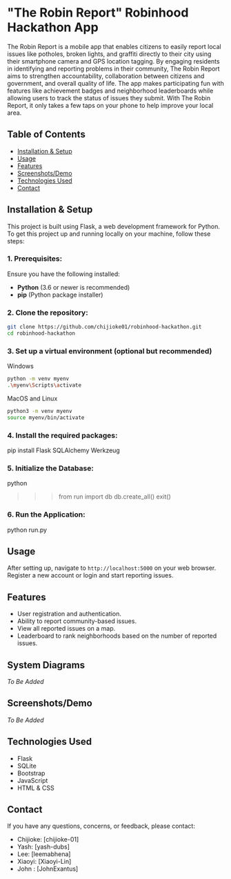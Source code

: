 # "The Robin Report" Robinhood Hackathon App
The Robin Report is a mobile app that enables citizens to easily report local issues like potholes, broken lights, and graffiti directly to their city using their smartphone camera and GPS location tagging. 
By engaging residents in identifying and reporting problems in their community, The Robin Report aims to strengthen accountability, collaboration between citizens and government, and overall quality of life. 
The app makes participating fun with features like achievement badges and neighborhood leaderboards while allowing users to track the status of issues they submit. 
With The Robin Report, it only takes a few taps on your phone to help improve your local area.

## Table of Contents
- [Installation & Setup](#installation--setup)
- [Usage](#usage)
- [Features](#features)
- [Screenshots/Demo](#screenshotsdemo)
- [Technologies Used](#technologies-used)
- [Contact](#contact)

## Installation & Setup

This project is built using Flask, a web development framework for Python. To get this project up and running locally on your machine, follow these steps:

### 1. Prerequisites:

Ensure you have the following installed:
- **Python** (3.6 or newer is recommended)
- **pip** (Python package installer)

### 2. Clone the repository:

```bash
git clone https://github.com/chijioke01/robinhood-hackathon.git
cd robinhood-hackathon
```

### 3.  Set up a virtual environment (optional but recommended)

Windows
```bash
python -m venv myenv
.\myenv\Scripts\activate
```

MacOS and Linux 

```bash
python3 -m venv myenv
source myenv/bin/activate

```

### 4. Install the required packages:
pip install Flask SQLAlchemy Werkzeug


### 5. Initialize the Database:
python
>>> from run import db
>>> db.create_all()
>>> exit()

### 6. Run the Application:
python run.py

## Usage
After setting up, navigate to `http://localhost:5000` on your web browser. Register a new account or login and start reporting issues.

## Features
- User registration and authentication.
- Ability to report community-based issues.
- View all reported issues on a map.
- Leaderboard to rank neighborhoods based on the number of reported issues.

## System Diagrams 
*To Be Added*

## Screenshots/Demo
*To Be Added*

## Technologies Used
- Flask
- SQLite
- Bootstrap
- JavaScript
- HTML & CSS

## Contact
If you have any questions, concerns, or feedback, please contact:

- Chijioke: [chijioke-01]
- Yash: [yash-dubs] 
- Lee: [leemabhena]
- Xiaoyi: [Xiaoyi-Lin]
- John : [JohnExantus]

